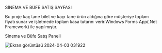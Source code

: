 SİNEMA VE BÜFE SATIŞ SAYFASI

Bu proje kaç tane bilet ve kaçr tane ürün aldığına göre müşteriye toplam fiyatı sunar ve işletmede toplam kasa tutarını verir.Windows Forms App(.Net Framework) ile yapılmıştır.

Sinema ve Büfe Satış Paneli

![Ekran görüntüsü 2024-04-03 031922](https://github.com/emirhandurmus61/Bufe_Satis_Paneli/assets/165847034/bc3780b6-168d-484c-9585-0d36120330c2)
